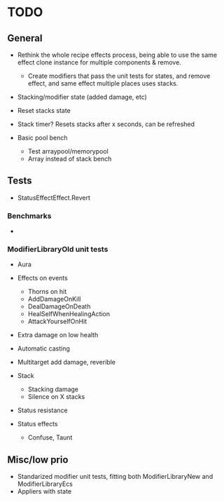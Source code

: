 # TODO

## General

* Rethink the whole recipe effects process, being able to use the same effect clone instance for multiple components & remove.
  * Create modifiers that pass the unit tests for states, and remove effect, and same effect multiple places uses stacks.

* Stacking/modifier state (added damage, etc)
* Reset stacks state
* Stack timer? Resets stacks after x seconds, can be refreshed

* Basic pool bench
  * Test arraypool/memorypool
  * Array instead of stack bench

## Tests
* StatusEffectEffect.Revert

### Benchmarks
*

### ModifierLibraryOld unit tests

* Aura

* Effects on events
  * Thorns on hit
  * AddDamageOnKill
  * DealDamageOnDeath
  * HealSelfWhenHealingAction
  * AttackYourselfOnHit

* Extra damage on low health

* Automatic casting

* Multitarget add damage, reverible

* Stack
  * Stacking damage
  * Silence on X stacks

* Status resistance

* Status effects
  * Confuse, Taunt

## Misc/low prio
* Standarized modifier unit tests, fitting both ModifierLibraryNew and ModifierLibraryEcs
* Appliers with state